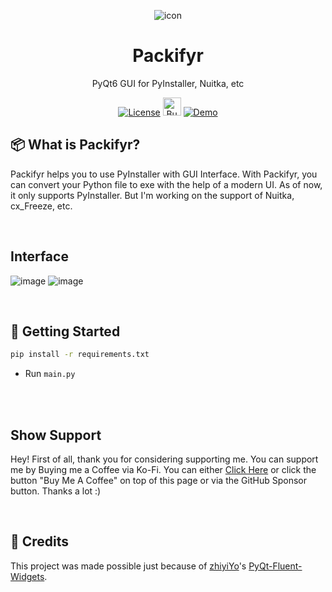 <div align="center">

![icon](https://github.com/rohankishore/Packifyr/assets/109947257/2d9de576-70ee-4636-9857-c289a8237c77)
# Packifyr
PyQt6 GUI for PyInstaller, Nuitka, etc

</div>  

<div align="center">
  
  <a href="https://opensource.org/licenses/MIT">![License](https://img.shields.io/badge/License-MIT-yellow)</a>
  <a href='https://ko-fi.com/V7V7QZ7GS' target='_blank'><img height='36' style='border:0px;height:29px;' src='https://storage.ko-fi.com/cdn/kofi5.png?v=3' border='0' alt='Buy Me a Coffee at ko-fi.com' /></a>
  <a href="https://www.fiverr.com/rohancodespy/">![Demo](https://img.shields.io/badge/Fiverr-Hire-green)</a>
</div>

## 📦 What is Packifyr?
Packifyr helps you to use PyInstaller with GUI Interface. With Packifyr, you can convert your Python file to exe with the help of a modern UI. As of now, it only supports PyInstaller. But I'm working on the support of Nuitka, cx_Freeze, etc. 
  
  
<br>

## Interface
![image](https://github.com/rohankishore/Packifyr/assets/109947257/9c9b3b1d-f9e1-4797-a8d7-db4a103e0fc6)
![image](https://github.com/rohankishore/Packifyr/assets/109947257/74db6511-558f-43e6-8980-a7a11373b4a7)

<br>

## 👒 Getting Started

```bash
pip install -r requirements.txt
```

- Run  `main.py`

<br>


<br>

## Show Support

Hey! First of all, thank you for considering supporting me. You can support me by Buying me a Coffee via Ko-Fi. You can either [Click Here](https://ko-fi.com/rohankishore) or click the button "Buy Me A Coffee" on top of this page or via the GitHub Sponsor button. Thanks a lot :)

<br>
    
## 💖 Credits

This project was made possible just because of [zhiyiYo](https://github.com/zhiyiYo)'s [PyQt-Fluent-Widgets](https://github.com/zhiyiYo/PyQt-Fluent-Widgets).

<br>

